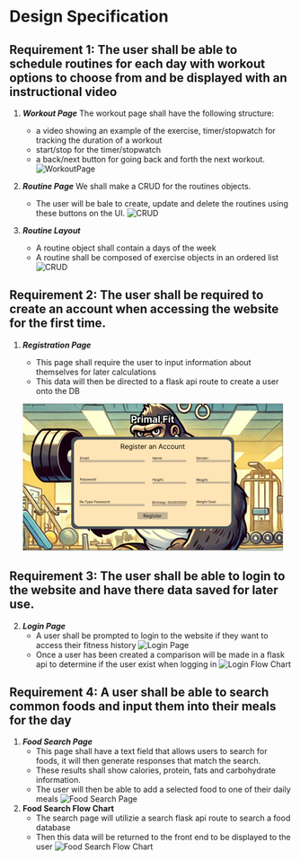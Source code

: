 # Design Specification

## Requirement 1: The user shall be able to schedule routines for each day with workout options to choose from and be displayed with an instructional video

1. ***Workout Page*** The workout page shall have the following structure: 
    - a video showing an example of the exercise, timer/stopwatch for tracking the duration of a workout
    - start/stop for the timer/stopwatch
    - a back/next button for going back and forth the next workout.
     ![WorkoutPage](MVD_Images/WorkoutPage.png)

2. ***Routine Page*** We shall make a CRUD for the routines objects.
    - The user will be bale to create, update and delete the routines using these buttons on the UI. 
    ![CRUD](MVD_Images/Routinepage.png)
    
    
3. ***Routine Layout***
    - A routine object shall contain a days of the week
    - A routine shall be composed of exercise objects in an ordered list
    ![CRUD ](MVD_Images/RoutinepageExpanded.png)


## Requirement 2: The user shall be required to create an account when accessing the website for the first time.

1. ***Registration Page*** 
    - This page shall require the user to input information about themselves for later calculations
    - This data will then be directed to a flask api route to create a user onto the DB

    ![Registration Page](MVD_Images/RegisterPage.png)


## Requirement 3: The user shall be able to login to the website and have there data saved for later use.
2. ***Login Page***
    - A user shall be prompted to login to the website if they want to access their fitness history
    ![Login Page](MVD_Images/LoginPage.png)
    - Once a user has been created a comparison will be made in a flask api to determine if the user exist when logging in 
    ![Login Flow Chart](../assets/flow-chart/Login_Page.drawio.png)

## Requirement 4: A user shall be able to search common foods and input them into their meals for the day

1. ***Food Search Page*** 
    - This page shall have a text field that allows users to search for foods, it will then generate responses that match the search. 
    - These results shall show calories, protein, fats and carbohydrate information.
    - The user will then be able to add a selected food to one of their daily meals
    ![Food Search Page](MVD_Images/FoodSearch.png)
2. **Food Search Flow Chart**
    - The search page will utilizie a search flask api route to search a food database
    - Then this data will be returned to the front end to be displayed to the user
    ![Food Search Flow Chart](../assets/flow-chart/search_page_flow_chart.drawio.png)
